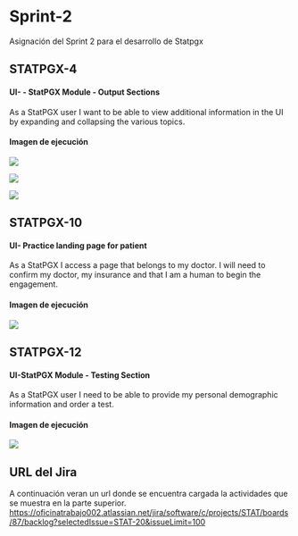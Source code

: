 # Sprint-2
Asignación del Sprint 2 para el desarrollo de Statpgx

## STATPGX-4
#### UI- - StatPGX Module - Output Sections
As a StatPGX user I want to be able to view additional information in the UI by expanding and collapsing the various topics. 

#### Imagen de ejecución
![](https://i.imgur.com/YfL2NDg.png)

![](https://i.imgur.com/JrXMVYh.png)

![](https://i.imgur.com/gZn3wf0.png)

## STATPGX-10
#### UI- Practice landing page for patient
As a StatPGX I access a page that belongs to my doctor. I will need to confirm my doctor, my insurance and that I am a human to begin the engagement. 

#### Imagen de ejecución
![](https://i.imgur.com/rPahTeT.png)


## STATPGX-12
#### UI-StatPGX Module - Testing Section
As a StatPGX user I need to be able to provide my personal demographic information and order a test.

#### Imagen de ejecución
![](https://i.imgur.com/rPahTeT.png)

## URL del Jira
A continuación veran un url donde se encuentra cargada la actividades que se muestra en la parte superior.
https://oficinatrabajo002.atlassian.net/jira/software/c/projects/STAT/boards/87/backlog?selectedIssue=STAT-20&issueLimit=100
